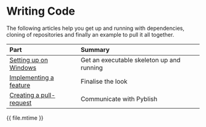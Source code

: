 # Writing Code

The following articles help you get up and running with dependencies, cloning of repositories and finally an example to pull it all together.

| **Part**        | **Summary**
|:----------------|:------------------
| [Setting up on Windows][1]        | Get an executable skeleton up and running
| [Implementing a feature][2]       | Finalise the look
| [Creating a pull-request][3]      | Communicate with Pyblish

[1]: setting_up_on_windows.md
[2]: implementing_a_feature.md
[3]: creating_a_pull-request.md

<div class="modified-date">{{ file.mtime }}</div>